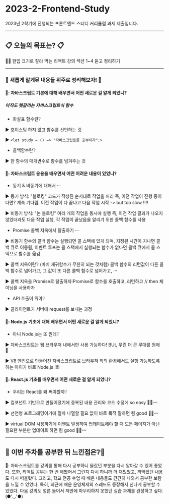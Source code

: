 # 2023-2-Frontend-Study
2023년 2학기에 진행되는 프론트엔드 스터디 커리큘럼 과제 제출입니다.

***

## 📋 오늘의 목표는? 📋

😶‍🌫️ 한입 크기로 잘라 먹는 리액트 강의 섹션 1~4 듣고 정리하기

***

### 🎠 새롭게 알게된 내용들 위주로 정리해보자! 🎪

#### 🎃: 자바스크립트 기본에 대해 배우면서 어떤 새로운 걸 알게 되었니?

##### 아직도 헷갈리는 자바스크립트식 함수
- 화살표 함수란❔

▶ 호이스팅 하지 않고 함수를 선언하는 것 

▶ ``` <let study = () => "자바스크립트를 공부하자";> ```

- 콜백함수란❔

▶ 한 함수의 매개변수로 함수를 넘겨주는 것 

#### 🎄: 자바스크립트 응용을 배우면서 어떤 어려운 내용이 있었니?
- 동기 & 비동기에 대해서 ···

▶ 동기 방식: "블로킹" 코드가 작성된 순서대로 작업을 처리 즉, 이전 작업이 진행 중이다면? 계속 기다림, 이전 작업이 다 끝나고 다음 작업 시작 -> but too slow ‼️‼️ 

▶ 비동기 방식: "논 블로킹" 여러 개의 작업을 동시에 실행 즉, 이전 작업 결과가 나오지 않았더라도 다음 작업 실행, 각 작업이 끝났음을 알리기 위한 콜백 함수를 사용

- Promise 콜백 지옥에서 탈출하기 ···

▶ 비동기 함수의 콜백 함수는 실행되면 콜 스택에 있게 되며, 지정된 시간이 지나면 콜백 큐로 이동됨, 이벤트 루프는 콜 스택에서 실행되는 함수가 없다면 콜백 큐에서 콜 스택으로 함수를 옮김 

▶ 콜백 지옥이란❔ (마치 재귀함수가 무한히 되는 것처럼) 콜백 함수의 리턴값이 다른 콜백 함수로 넘어가고, 그 값이 또 다른 콜백 함수로 넘어가고, ··· 

▶ 콜백 지옥을 Promise로 탈출하자❕Promise로 함수를 호출하고, 리턴하고 // then 체이닝을 사용하자 

- API 호출이 뭐야❔

▶ 클라이언트가 서버에 request를 보내는 과정 

#### 🎁: Node.js 기초에 대해 배우면서 어떤 새로운 걸 알게 되었니?
- 아니 Node.js는 또 뭔데❔

▶ 자바스크립트는 웹 브라우저 내에서만 사용 가능하다! BUt, 우린 더 큰 무대를 원해 🎤

▶ V8 엔진으로 만들어진 자바스크립트로 브라우저 외의 환경에서도 실행 가능하도록 하는 아이가 바로 Node.js ‼️‼️

#### 🎀: React.js 기초를 배우면서 어떤 새로운 걸 알게 되었니?
- 우리는 React를 왜 써야할까❔

▶ 컴포넌트 기반으로 만들어졌기에 중복된 내용 관리와 코드 수정에 so easy 👍🏻〰️

▶ 선언형 프로그래밍이기에 절차 나열할 필요 없이 바로 목적 말하면 됨 good 👍🏻〰️

▶ virtual DOM 사용하기에 이벤트 발생하여 업데이트해야 할 때 모든 페이지가 아닌 필요한 부분만 업데이트 하면 됨 good 👍🏻〰️

***

## 🧐 이번 주차를 공부한 뒤 느낀점은❔🧐

💬: 자바스크립트를 강의를 통해 다시 공부하니 몰랐던 부분을 다시 알아갈 수 있어 좋았다. 또한, 리액트 공부는 한 번 해봤어서 그런지 다시 하니까 더 재밌었고, 까먹었던 내용도 다시 떠올랐다. 그리고, 학교 전공 수업 때 배운 내용들도 간간히 나와서 공부한 보람을 느낄 수 있었다. 특히, 최근에 배운 운영체제의 스레드도 등장해서 신나게 공부할 수 있었다. 다음 강의도 얼른 들어서 저번에 마무리하지 못했던 실습 과제를 완성하고 싶다. (●'◡'●)